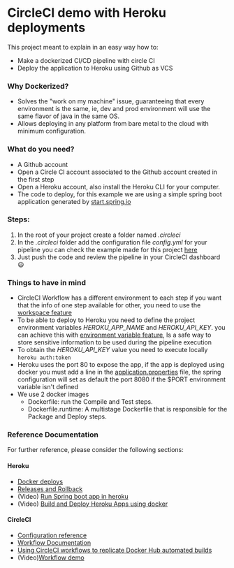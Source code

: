 # CircleCI demo with Heroku deployments

This project meant to explain in an easy way how to:

* Make a dockerized CI/CD pipeline with circle CI
* Deploy the application to Heroku using Github as VCS  

### Why Dockerized?

* Solves the "work on my machine" issue, guaranteeing that every environment is the same, ie, dev and prod environment will use the same flavor of java in the same OS. 
* Allows deploying in any platform from bare metal to the cloud with minimum configuration.     

### What do you need? 

* A Github account
* Open a Circle CI account associated to the Github account created in the first step
* Open a Heroku account, also install the Heroku CLI for your computer.
* The code to deploy, for this example we are using a simple spring boot application generated by [start.spring.io](http://start.spring.io)

### Steps:
1. In the root of your project create a folder named *.circleci*
2. In the *.circleci* folder add the configuration file *config.yml* for your pipeline you can check the example made for this project [here](.circleci/config.yml)
3. Just push the code and review the pipeline in your CircleCI dashboard :smiley:

### Things to have in mind
* CircleCI Workflow has a different environment to each step if you want that the info of one step available for other, you need to use the [workspace feature](https://circleci.com/blog/deep-diving-into-circleci-workspaces/) 
* To be able to deploy to Heroku you need to define the project environment variables *HEROKU_APP_NAME* and *HEROKU_API_KEY*. you can achieve this with [environment variable feature](https://circleci.com/docs/2.0/env-vars/#setting-an-environment-variable-in-a-project), Is a safe way to store sensitive information to be used during the pipeline execution
* To obtain the *HEROKU_API_KEY* value you need to execute locally ```heroku auth:token```
* Heroku uses the port 80 to expose the app, if the app is deployed using docker you must add a line in the [application.properties](src/main/resources/application.properties) file, the spring configuration will set as default the port 8080 if the $PORT environment variable isn't defined
* We use 2 docker images 
   * Dockerfile: run the Compile and Test steps.
   * Dockerfile.runtime: A multistage Dockerfile that is responsible for the Package and Deploy steps. 

### Reference Documentation
For further reference, please consider the following sections:

#### Heroku
* [Docker deploys](https://devcenter.heroku.com/articles/container-registry-and-runtime)
* [Releases and Rollback](https://blog.heroku.com/releases-and-rollbacks)
* (Video) [Run Spring boot app in heroku](https://www.youtube.com/watch?v=KDK5xXPJVIg)
* (Video) [Build and Deploy Heroku Apps using docker](https://www.youtube.com/watch?v=J6TvtIqgbjA)

#### CircleCI
* [Configuration reference](https://circleci.com/docs/2.0/configuration-reference/)
* [Workflow Documentation](https://circleci.com/docs/2.0/workflows/)
* [Using CircleCI workflows to replicate Docker Hub automated builds](https://circleci.com/blog/using-circleci-workflows-to-replicate-docker-hub-automated-builds/)
* (Video)[Workflow demo](https://www.youtube.com/watch?v=3V84yEz6HwA)

